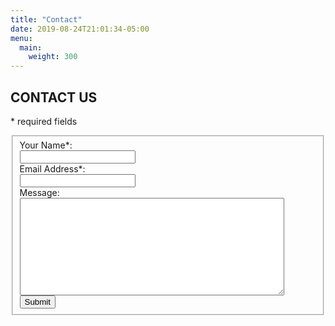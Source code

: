 ```yaml
---
title: "Contact"
date: 2019-08-24T21:01:34-05:00
menu: 
  main:
    weight: 300
---
```

## CONTACT US

\* required fields
<form id='contactus' action='https://jumprock.co/mail/ManitowocMarineBand' method='post' accept-charset='UTF-8'>
  <fieldset >
    <div><span class='error'></span></div>
    <div class='container'>
      <label for='name' >Your Name*: </label><br/>
      <input type='text' name='name' id='name'/><br/>
    </div>
    <div class='container'>
      <label for='email' >Email Address*:</label><br/>
      <input type='text' name='email' id='email'/><br/>
    </div>
    <div class='container'>
      <label for='message' >Message:</label><br/>
      <textarea rows="10" cols="50" name='message' id='message'></textarea>
    </div>
    <div class='container'>
      <input type="hidden" name="after" value="{{< ref contact_thanks >}}" />
      <input type='submit' name='Submit' value='Submit' />
    </div>
  </fieldset>
</form>
